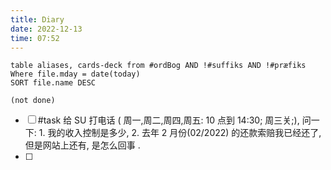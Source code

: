 ```yaml
---
title: Diary
date: 2022-12-13
time: 07:52
---
```


```dataview
table aliases, cards-deck from #ordBog AND !#suffiks AND !#præfiks Where file.mday = date(today)
SORT file.name DESC
```

```tasks
(not done)
```


- [ ] #task 给 SU 打电话 ( 周一,周二,周四,周五: 10 点到 14:30; 周三关;), 问一下: 1. 我的收入控制是多少, 2. 去年 2 月份(02/2022) 的还款索赔我已经还了, 但是网站上还有, 是怎么回事 . 
- [ ] 